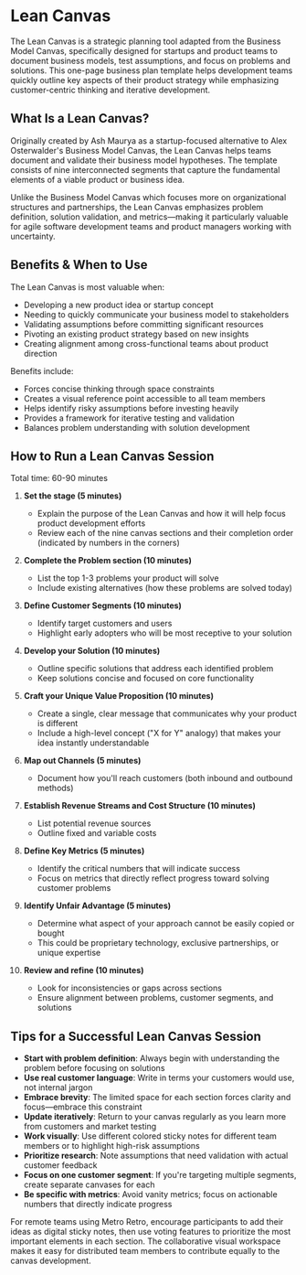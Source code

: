 # Lean Canvas

The Lean Canvas is a strategic planning tool adapted from the Business Model Canvas, specifically designed for startups and product teams to document business models, test assumptions, and focus on problems and solutions. This one-page business plan template helps development teams quickly outline key aspects of their product strategy while emphasizing customer-centric thinking and iterative development.

## What Is a Lean Canvas?

Originally created by Ash Maurya as a startup-focused alternative to Alex Osterwalder's Business Model Canvas, the Lean Canvas helps teams document and validate their business model hypotheses. The template consists of nine interconnected segments that capture the fundamental elements of a viable product or business idea. 

Unlike the Business Model Canvas which focuses more on organizational structures and partnerships, the Lean Canvas emphasizes problem definition, solution validation, and metrics—making it particularly valuable for agile software development teams and product managers working with uncertainty.

## Benefits & When to Use

The Lean Canvas is most valuable when:

- Developing a new product idea or startup concept
- Needing to quickly communicate your business model to stakeholders
- Validating assumptions before committing significant resources
- Pivoting an existing product strategy based on new insights
- Creating alignment among cross-functional teams about product direction

Benefits include:

- Forces concise thinking through space constraints
- Creates a visual reference point accessible to all team members
- Helps identify risky assumptions before investing heavily
- Provides a framework for iterative testing and validation
- Balances problem understanding with solution development

## How to Run a Lean Canvas Session

Total time: 60-90 minutes

1. **Set the stage (5 minutes)**
   - Explain the purpose of the Lean Canvas and how it will help focus product development efforts
   - Review each of the nine canvas sections and their completion order (indicated by numbers in the corners)

2. **Complete the Problem section (10 minutes)**
   - List the top 1-3 problems your product will solve
   - Include existing alternatives (how these problems are solved today)

3. **Define Customer Segments (10 minutes)**
   - Identify target customers and users
   - Highlight early adopters who will be most receptive to your solution

4. **Develop your Solution (10 minutes)**
   - Outline specific solutions that address each identified problem
   - Keep solutions concise and focused on core functionality

5. **Craft your Unique Value Proposition (10 minutes)**
   - Create a single, clear message that communicates why your product is different
   - Include a high-level concept ("X for Y" analogy) that makes your idea instantly understandable

6. **Map out Channels (5 minutes)**
   - Document how you'll reach customers (both inbound and outbound methods)

7. **Establish Revenue Streams and Cost Structure (10 minutes)**
   - List potential revenue sources
   - Outline fixed and variable costs

8. **Define Key Metrics (5 minutes)**
   - Identify the critical numbers that will indicate success
   - Focus on metrics that directly reflect progress toward solving customer problems

9. **Identify Unfair Advantage (5 minutes)**
   - Determine what aspect of your approach cannot be easily copied or bought
   - This could be proprietary technology, exclusive partnerships, or unique expertise

10. **Review and refine (10 minutes)**
    - Look for inconsistencies or gaps across sections
    - Ensure alignment between problems, customer segments, and solutions

## Tips for a Successful Lean Canvas Session

- **Start with problem definition**: Always begin with understanding the problem before focusing on solutions
- **Use real customer language**: Write in terms your customers would use, not internal jargon
- **Embrace brevity**: The limited space for each section forces clarity and focus—embrace this constraint
- **Update iteratively**: Return to your canvas regularly as you learn more from customers and market testing
- **Work visually**: Use different colored sticky notes for different team members or to highlight high-risk assumptions
- **Prioritize research**: Note assumptions that need validation with actual customer feedback
- **Focus on one customer segment**: If you're targeting multiple segments, create separate canvases for each
- **Be specific with metrics**: Avoid vanity metrics; focus on actionable numbers that directly indicate progress

For remote teams using Metro Retro, encourage participants to add their ideas as digital sticky notes, then use voting features to prioritize the most important elements in each section. The collaborative visual workspace makes it easy for distributed team members to contribute equally to the canvas development.